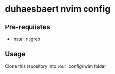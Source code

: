 # duhaesbaert nvim config 

## Pre-requiistes

- Install [ripgrep](https://github.com/BurntSushi/ripgrep)

## Usage

Clone this repository into your .config/nvim folder
